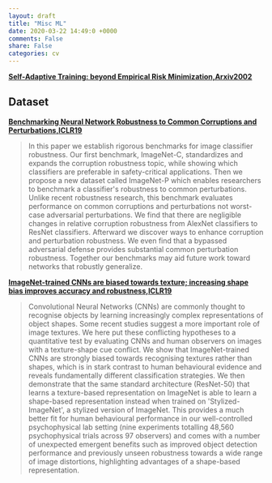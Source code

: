 ```yaml
---
layout: draft
title: "Misc ML"
date: 2020-03-22 14:49:0 +0000
comments: False
share: False
categories: cv
---
```


**[Self-Adaptive Training: beyond Empirical Risk Minimization,Arxiv2002](https://arxiv.org/abs/2002.10319)**



## Dataset

**[Benchmarking Neural Network Robustness to Common Corruptions and Perturbations,ICLR19](https://openreview.net/forum?id=HJz6tiCqYm)**

> In this paper we establish rigorous benchmarks for image classifier robustness. Our first benchmark, ImageNet-C, standardizes and expands the corruption robustness topic, while showing which classifiers are preferable in safety-critical applications. Then we propose a new dataset called ImageNet-P which enables researchers to benchmark a classifier's robustness to common perturbations. Unlike recent robustness research, this benchmark evaluates performance on common corruptions and perturbations not worst-case adversarial perturbations. We find that there are negligible changes in relative corruption robustness from AlexNet classifiers to ResNet classifiers. Afterward we discover ways to enhance corruption and perturbation robustness. We even find that a bypassed adversarial defense provides substantial common perturbation robustness. Together our benchmarks may aid future work toward networks that robustly generalize.

**[ImageNet-trained CNNs are biased towards texture; increasing shape bias improves accuracy and robustness,ICLR19](https://openreview.net/forum?id=Bygh9j09KX)**

> Convolutional Neural Networks (CNNs) are commonly thought to recognise objects by learning increasingly complex representations of object shapes. Some recent studies suggest a more important role of image textures. We here put these conflicting hypotheses to a quantitative test by evaluating CNNs and human observers on images with a texture-shape cue conflict. We show that ImageNet-trained CNNs are strongly biased towards recognising textures rather than shapes, which is in stark contrast to human behavioural evidence and reveals fundamentally different classification strategies. We then demonstrate that the same standard architecture (ResNet-50) that learns a texture-based representation on ImageNet is able to learn a shape-based representation instead when trained on 'Stylized-ImageNet', a stylized version of ImageNet. This provides a much better fit for human behavioural performance in our well-controlled psychophysical lab setting (nine experiments totalling 48,560 psychophysical trials across 97 observers) and comes with a number of unexpected emergent benefits such as improved object detection performance and previously unseen robustness towards a wide range of image distortions, highlighting advantages of a shape-based representation.




